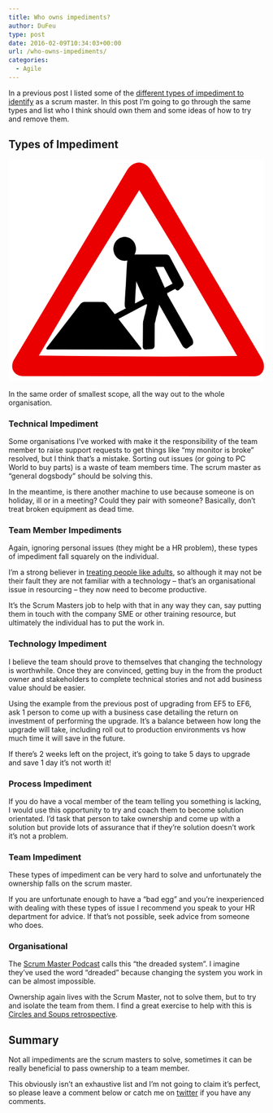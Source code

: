 ```yaml
---
title: Who owns impediments?
author: DuFeu
type: post
date: 2016-02-09T10:34:03+00:00
url: /who-owns-impediments/
categories:
  - Agile
---
```


In a previous post I listed some of the [different types of impediment to identify][1] as a scrum master. In this post I&#8217;m going to go through the same types and list who I think should own them and some ideas of how to try and remove them.

## Types of Impediment

![Different Types of Impediment to Identify](../../images/2016/01/RoadWorks.png "Different Types of Impediment to Identify")

In the same order of smallest scope, all the way out to the whole organisation.

### Technical Impediment

Some organisations I&#8217;ve worked with make it the responsibility of the team member to raise support requests to get things like &#8220;my monitor is broke&#8221; resolved, but I think that&#8217;s a mistake. Sorting out issues (or going to PC World to buy parts) is a waste of team members time. The scrum master as &#8220;general dogsbody&#8221; should be solving this.

In the meantime, is there another machine to use because someone is on holiday, ill or in a meeting? Could they pair with someone? Basically, don&#8217;t treat broken equipment as dead time.

### Team Member Impediments

Again, ignoring personal issues (they might be a HR problem), these types of impediment fall squarely on the individual.

I&#8217;m a strong believer in [treating people like adults][2], so although it may not be their fault they are not familiar with a technology &#8211; that&#8217;s an organisational issue in resourcing &#8211; they now need to become productive.

It&#8217;s the Scrum Masters job to help with that in any way they can, say putting them in touch with the company SME or other training resource, but ultimately the individual has to put the work in.

### Technology Impediment

I believe the team should prove to themselves that changing the technology is worthwhile. Once they are convinced, getting buy in the from the product owner and stakeholders to complete technical stories and not add business value should be easier.

Using the example from the previous post of upgrading from EF5 to EF6, ask 1 person to come up with a business case detailing the return on investment of performing the upgrade. It&#8217;s a balance between how long the upgrade will take, including roll out to production environments vs how much time it will save in the future.

If there&#8217;s 2 weeks left on the project, it&#8217;s going to take 5 days to upgrade and save 1 day it&#8217;s not worth it!

### Process Impediment

If you do have a vocal member of the team telling you something is lacking, I would use this opportunity to try and coach them to become solution orientated. I&#8217;d task that person to take ownership and come up with a solution but provide lots of assurance that if they&#8217;re solution doesn’t work it&#8217;s not a problem.

### Team Impediment

These types of impediment can be very hard to solve and unfortunately the ownership falls on the scrum master.

If you are unfortunate enough to have a &#8220;bad egg&#8221; and you&#8217;re inexperienced with dealing with these types of issue I recommend you speak to your HR department for advice. If that&#8217;s not possible, seek advice from someone who does.

### Organisational

The [Scrum Master Podcast][3] calls this &#8220;the dreaded system&#8221;. I imagine they&#8217;ve used the word &#8220;dreaded&#8221; because changing the system you work in can be almost impossible.

Ownership again lives with the Scrum Master, not to solve them, but to try and isolate the team from them. I find a great exercise to help with this is [Circles and Soups retrospective][4].

## Summary

Not all impediments are the scrum masters to solve, sometimes it can be really beneficial to pass ownership to a team member.

This obviously isn&#8217;t an exhaustive list and I&#8217;m not going to claim it&#8217;s perfect, so please leave a comment below or catch me on [twitter][5] if you have any comments.

[1]: http://localhost:8000/empty/different-types-of-impediment-to-identify/
[2]: https://hbr.org/2013/03/treat-employees-with-trust
[3]: http://www.scrum-master-toolbox.com/
[4]: http://localhost:8000/empty/retrospective-experience-self-assessment-plus-circles-and-soup/
[5]: https://twitter.com/mattdufeu
